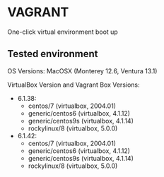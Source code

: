 # VAGRANT
One-click virtual environment boot up

## Tested environment
OS Versions: MacOSX (Monterey 12.6, Ventura 13.1)

VirtualBox Version and Vagrant Box Versions:
  - 6.1.38:
    + centos/7         (virtualbox, 2004.01)
    + generic/centos6 (virtualbox, 4.1.12)
    + generic/centos9s (virtualbox, 4.1.14)
    + rockylinux/8     (virtualbox, 5.0.0)
  - 6.1.42:
    + centos/7         (virtualbox, 2004.01)
    + generic/centos6 (virtualbox, 4.1.12)
    + generic/centos9s (virtualbox, 4.1.14)
    + rockylinux/8     (virtualbox, 5.0.0)
